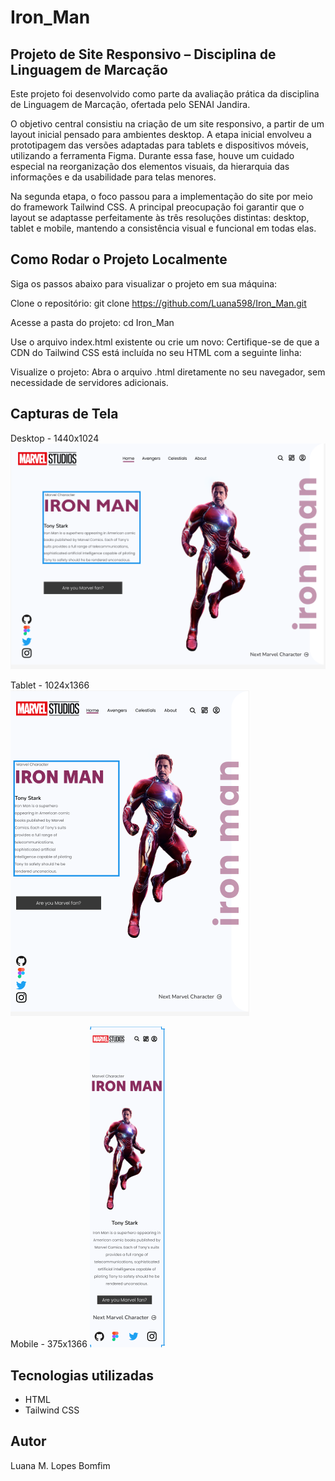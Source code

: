 # Iron_Man

## Projeto de Site Responsivo – Disciplina de Linguagem de Marcação
Este projeto foi desenvolvido como parte da avaliação prática da disciplina de Linguagem de Marcação, ofertada pelo SENAI Jandira.

O objetivo central consistiu na criação de um site responsivo, a partir de um layout inicial pensado para ambientes desktop. A etapa inicial envolveu a prototipagem das versões adaptadas para tablets e dispositivos móveis, utilizando a ferramenta Figma. Durante essa fase, houve um cuidado especial na reorganização dos elementos visuais, da hierarquia das informações e da usabilidade para telas menores.

Na segunda etapa, o foco passou para a implementação do site por meio do framework Tailwind CSS. A principal preocupação foi garantir que o layout se adaptasse perfeitamente às três resoluções distintas: desktop, tablet e mobile, mantendo a consistência visual e funcional em todas elas.

## Como Rodar o Projeto Localmente
Siga os passos abaixo para visualizar o projeto em sua máquina:

Clone o repositório:
git clone https://github.com/Luana598/Iron_Man.git

Acesse a pasta do projeto:
cd Iron_Man

Use o arquivo index.html existente ou crie um novo:
Certifique-se de que a CDN do Tailwind CSS está incluída no seu HTML com a seguinte linha:
<script src="https://cdn.tailwindcss.com"></script>

Visualize o projeto:
Abra o arquivo .html diretamente no seu navegador, sem necessidade de servidores adicionais.

## Capturas de Tela 

Desktop - 1440x1024
![](./img/Desktop.PNG)

Tablet - 1024x1366
![](./img/Tablet.PNG)

Mobile - 375x1366
![](./img/Mobile.PNG)

## Tecnologias utilizadas

* HTML
* Tailwind CSS

## Autor
Luana M. Lopes Bomfim 

